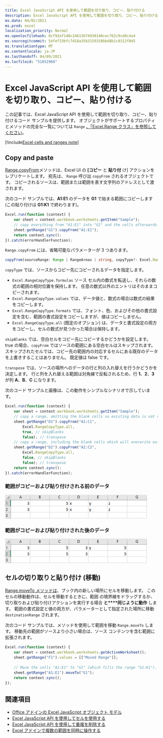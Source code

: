 ```yaml
---
title: Excel JavaScript API を使用して範囲を切り取り、コピー、貼り付ける
description: Excel JavaScript API を使用して範囲を切り取り、コピー、貼り付ける方法について説明します。
ms.date: 04/02/2021
ms.prod: excel
localization_priority: Normal
ms.openlocfilehash: 8cf92ef148c24613674930140cec762c9cd8c4a4
ms.sourcegitcommit: 54fef33bfc7d18a35b3159310bbd8b1c8312f845
ms.translationtype: MT
ms.contentlocale: ja-JP
ms.lasthandoff: 04/09/2021
ms.locfileid: "51652968"
---
```

# <a name="cut-copy-and-paste-ranges-using-the-excel-javascript-api"></a>Excel JavaScript API を使用して範囲を切り取り、コピー、貼り付ける

この記事では、Excel JavaScript API を使用して範囲を切り取り、コピー、貼り付けるコード サンプルを提供します。 オブジェクトがサポートするプロパティとメソッドの完全な一覧については `Range` [、「Excel.Range クラス」を参照してください](/javascript/api/excel/excel.range)。

[!include[Excel cells and ranges note](../includes/note-excel-cells-and-ranges.md)]

## <a name="copy-and-paste"></a>Copy and paste

[Range.copyFrom](/javascript/api/excel/excel.range#copyfrom-sourcerange--copytype--skipblanks--transpose-)メソッドは、Excel UI の **[コピー** と **貼り付** け] アクションをレプリケートします。 宛先は、 `Range` 呼び出 `copyFrom` されるオブジェクトです。 コピーされるソースは、範囲または範囲を表す文字列のアドレスとして渡されます。

次のコード サンプルでは、**A1:E1** のデータを **G1** で始まる範囲にコピーします (この貼り付けは **G1:K1** で終わります)。

```js
Excel.run(function (context) {
    var sheet = context.workbook.worksheets.getItem("Sample");
    // copy everything from "A1:E1" into "G1" and the cells afterwards ("G1:K1")
    sheet.getRange("G1").copyFrom("A1:E1");
    return context.sync();
}).catch(errorHandlerFunction);
```

`Range.copyFrom` には、省略可能なパラメーターが 3 つあります。

```TypeScript
copyFrom(sourceRange: Range | RangeAreas | string, copyType?: Excel.RangeCopyType, skipBlanks?: boolean, transpose?: boolean): void;
```

`copyType` では、ソースからコピー先にコピーされるデータを指定します。

- `Excel.RangeCopyType.formulas` ソース セル内の数式を転送し、それらの数式の範囲の相対位置を保持します。 任意の数式以外のエントリはそのままコピーされます。
- `Excel.RangeCopyType.values` では、データ値と、数式の場合は数式の結果をコピーします。
- `Excel.RangeCopyType.formats` では、フォント、色、およびその他の書式設定を含む、範囲の書式設定をコピーしますが、値はコピーしません。
- `Excel.RangeCopyType.all` (既定のオプション) は、データと書式設定の両方をコピーし、セルの数式が見つかった場合は保持します。

`skipBlanks` では、空白セルをコピー先にコピーするかどうかを設定します。 true の場合、`copyFrom` ではソースの範囲にある空白セルはスキップされます。
スキップされたセルでは、コピー先の範囲内の対応するセルにある既存のデータを上書きすることはありません。 既定値は false です。

`transpose` では、ソースの場所へのデータの行と列の入れ替えを行うかどうかを決定します。
行と列を入れ替える範囲は対角線で反転されるため、行 **1**、**2**、**3** が列 **A**、**B**、**C** になります。

次のコード サンプルと画像は、この動作をシンプルなシナリオで示しています。

```js
Excel.run(function (context) {
    var sheet = context.workbook.worksheets.getItem("Sample");
    // copy a range, omitting the blank cells so existing data is not overwritten in those cells
    sheet.getRange("D1").copyFrom("A1:C1",
        Excel.RangeCopyType.all,
        true, // skipBlanks
        false); // transpose
    // copy a range, including the blank cells which will overwrite existing data in the target cells
    sheet.getRange("D2").copyFrom("A2:C2",
        Excel.RangeCopyType.all,
        false, // skipBlanks
        false); // transpose
    return context.sync();
}).catch(errorHandlerFunction);
```

### <a name="data-before-range-is-copied-and-pasted"></a>範囲がコピーおよび貼り付けされる前のデータ

![範囲のコピー メソッドが実行される前の Excel のデータ](../images/excel-range-copyfrom-skipblanks-before.png)

### <a name="data-after-range-is-copied-and-pasted"></a>範囲がコピーおよび貼り付けされた後のデータ

![範囲のコピー メソッドが実行された後の Excel のデータ](../images/excel-range-copyfrom-skipblanks-after.png)

## <a name="cut-and-paste-move-cells"></a>セルの切り取りと貼り付け (移動)

[Range.moveTo メソッドは](/javascript/api/excel/excel.range#moveto-destinationrange-)、ブック内の新しい場所にセルを移動します。 このセルの移動動作は、セルを移動するときに、範囲 [](https://support.office.com/article/Move-or-copy-cells-and-cell-contents-803d65eb-6a3e-4534-8c6f-ff12d1c4139e)の境界線をドラッグするか、切り取りおよび貼り付けアクションを実行する場合 **と****同じように動作** します。 範囲の書式設定と値の両方が、パラメーターとして指定された場所に移動 `destinationRange` されます。

次のコード サンプルでは、メソッドを使用して範囲を移動 `Range.moveTo` します。 移動先の範囲がソースより小さい場合は、ソース コンテンツを含む範囲に拡張されます。

```js
Excel.run(function (context) {
    var sheet = context.workbook.worksheets.getActiveWorksheet();
    sheet.getRange("F1").values = [["Moved Range"]];

    // Move the cells "A1:E1" to "G1" (which fills the range "G1:K1").
    sheet.getRange("A1:E1").moveTo("G1");
    return context.sync();
});
```

## <a name="see-also"></a>関連項目

- [Office アドインの Excel JavaScript オブジェクト モデル](excel-add-ins-core-concepts.md)
- [Excel JavaScript API を使用してセルを使用する](excel-add-ins-cells.md)
- [Excel JavaScript API を使用して重複を削除する](excel-add-ins-ranges-remove-duplicates.md)
- [Excel アドインで複数の範囲を同時に操作する](excel-add-ins-multiple-ranges.md)
